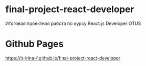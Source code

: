 # final-project-react-developer
Итоговая проектная работа по курсу React.js Developer OTUS

# Github Pages
https://it-irina-f.github.io/final-project-react-developer
